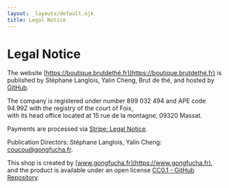 ```yaml
---
layout: _layouts/default.njk  
title: Legal Notice
---
```


# Legal Notice

The website [https://boutique.brutdethé.fr](https://boutique.brutdethé.fr) is published by Stéphane Langlois, Yalin Cheng, Brut de thé, and hosted by [GitHub](https://github.com/about).

The company is registered under number 899 032 494 and APE code 94.99Z with the registry of the court of Foix,  
with its head office located at 15 rue de la montagne, 09320 Massat.

Payments are processed via [Stripe: Legal Notice](https://stripe.com/fr/legal/france-legal-notice).

Publication Directors: Stéphane Langlois, Yalin Cheng: [coucou@gongfucha.fr](mailto:coucou@gongfucha.fr).

This shop is created by [www.gongfucha.fr](https://www.gongfucha.fr), and the product is available under an open license [CC0.1 - GitHub Repository](https://raw.githubusercontent.com/brutdethe/boutique-11ty/refs/heads/main/LICENSE).